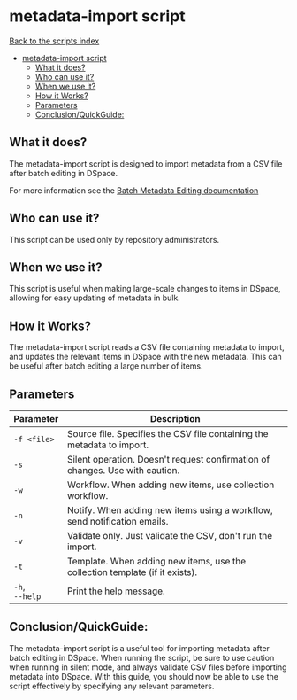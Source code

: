 # metadata-import script
[Back to the scripts index](index.md)
<!-- TOC -->
* [metadata-import script](#metadata-import-script)
  * [What it does?](#what-it-does)
  * [Who can use it?](#who-can-use-it)
  * [When we use it?](#when-we-use-it)
  * [How it Works?](#how-it-works)
  * [Parameters](#parameters)
  * [Conclusion/QuickGuide:](#conclusionquickguide)
<!-- TOC -->
## What it does?

The metadata-import script is designed to import metadata from a CSV file after batch editing in DSpace.

For more information see the [Batch Metadata Editing documentation](https://wiki.lyrasis.org/display/DSDOC7x/Batch+Metadata+Editing)

## Who can use it?

This script can be used only by repository administrators.

## When we use it?

This script is useful when making large-scale changes to items in DSpace, allowing for easy updating of metadata in
bulk.



## How it Works?

The metadata-import script reads a CSV file containing metadata to import, and updates the relevant items in DSpace with
the new metadata. This can be useful after batch editing a large number of items.

## Parameters

| Parameter           | Description                                                                  |
|---------------------|------------------------------------------------------------------------------|
| `-f <file>`         | Source file. Specifies the CSV file containing the metadata to import.       |
| `-s`                | Silent operation. Doesn't request confirmation of changes. Use with caution. |
| `-w`                | Workflow. When adding new items, use collection workflow.                    |
| `-n`                | Notify. When adding new items using a workflow, send notification emails.    |
| `-v`                | Validate only. Just validate the CSV, don't run the import.                  |
| `-t`                | Template. When adding new items, use the collection template (if it exists). |
| `-h`, <br/>`--help` | Print the help message.                                                      |

## Conclusion/QuickGuide:

The metadata-import script is a useful tool for importing metadata after batch editing in DSpace. When running the
script, be sure to use caution when running in silent mode, and always validate CSV files before importing metadata into
DSpace. With this guide, you should now be able to use the script effectively by specifying any relevant parameters.
